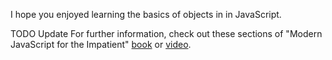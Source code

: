 I hope you enjoyed learning the basics of objects in in JavaScript. 

TODO Update For further information, check out these sections of "Modern JavaScript for the Impatient" [book](https://learning.oreilly.com/library/view/Modern+JavaScript+for+the+Impatient/9780136502166/ch01.xhtml#ch01lev1sec4) or [video](https://learning.oreilly.com/videos/modern-javascript-for/9780135812778/9780135812778-MJSI_01_01_02). 

